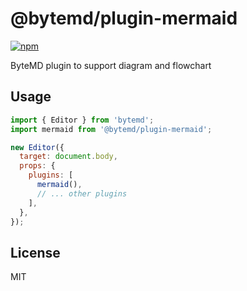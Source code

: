 # @bytemd/plugin-mermaid

[![npm](https://img.shields.io/npm/v/@bytemd/plugin-mermaid.svg)](https://npm.im/@bytemd/plugin-mermaid)

ByteMD plugin to support diagram and flowchart

## Usage

```js
import { Editor } from 'bytemd';
import mermaid from '@bytemd/plugin-mermaid';

new Editor({
  target: document.body,
  props: {
    plugins: [
      mermaid(),
      // ... other plugins
    ],
  },
});
```

## License

MIT
